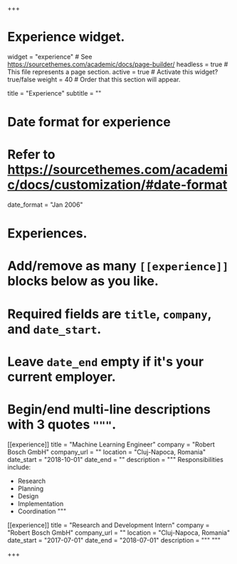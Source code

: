 +++
# Experience widget.
widget = "experience"  # See https://sourcethemes.com/academic/docs/page-builder/
headless = true  # This file represents a page section.
active = true  # Activate this widget? true/false
weight = 40  # Order that this section will appear.

title = "Experience"
subtitle = ""

# Date format for experience
#   Refer to https://sourcethemes.com/academic/docs/customization/#date-format
date_format = "Jan 2006"

# Experiences.
#   Add/remove as many `[[experience]]` blocks below as you like.
#   Required fields are `title`, `company`, and `date_start`.
#   Leave `date_end` empty if it's your current employer.
#   Begin/end multi-line descriptions with 3 quotes `"""`.

[[experience]]
  title = "Machine Learning Engineer"
  company = "Robert Bosch GmbH"
  company_url = ""
  location = "Cluj-Napoca, Romania"
  date_start = "2018-10-01"
  date_end = ""
  description = """
  Responsibilities include:
  
  * Research
  * Planning
  * Design
  * Implementation
  * Coordination
  """

[[experience]]
  title = "Research and Development Intern"
  company = "Robert Bosch GmbH"
  company_url = ""
  location = "Cluj-Napoca, Romania"
  date_start = "2017-07-01"
  date_end = "2018-07-01"
  description = """
  """

+++
